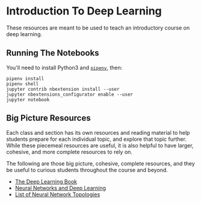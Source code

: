 # Introduction To Deep Learning

These resources are meant to be used to teach an introductory course on deep learning.

## Running The Notebooks

You'll need to install Python3 and   [`pipenv`](https://pipenv.readthedocs.io), then:

```
pipenv install
pipenv shell
jupyter contrib nbextension install --user
jupyter nbextensions_configurator enable --user
jupyter notebook
```

## Big Picture Resources

Each class and section has its own resources and reading material to help students prepare for each individual topic, and explore that topic further. While these piecemeal resources are useful, it is also helpful to have larger, cohesive, and more complete resources to rely on.

 The following are those big picture, cohesive, complete resources, and they be useful to curious students throughout the course and beyond.

* [The Deep Learning Book](http://www.deeplearningbook.org/)
* [Neural Networks and Deep Learning](http://neuralnetworksanddeeplearning.com)
* [List of Neural Network Topologies](https://towardsdatascience.com/the-mostly-complete-chart-of-neural-networks-explained-3fb6f2367464)
